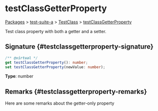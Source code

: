# testClassGetterProperty

[Packages](/) \> [test-suite-a](/test-suite-a/) \> [TestClass](/test-suite-a/testclass-class/) \> [testClassGetterProperty](/test-suite-a/testclass-class/testclassgetterproperty-property)

Test class property with both a getter and a setter.

## Signature {#testclassgetterproperty-signature}

```typescript
/** @virtual */
get testClassGetterProperty(): number;
set testClassGetterProperty(newValue: number);
```

**Type**: number

## Remarks {#testclassgetterproperty-remarks}

Here are some remarks about the getter-only property
